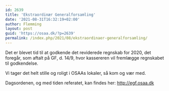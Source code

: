 ```yaml
---
id: 2639
title: 'Ekstraordinær Generalforsamling'
date: '2021-08-31T16:32:19+02:00'
author: Flemming
layout: post
guid: 'https://osaa.dk/?p=2639'
permalink: /index.php/2021/08/ekstraordinaer-generalforsamling/
---
```


Det er blevet tid til at godkende det reviderede regnskab for 2020, det foregår, som aftalt på GF, d. 14/9, hvor kassereren vil fremlægge regnskabet til godkendelse.

  
Vi tager det helt stille og roligt i OSAAs lokaler, så kom og vær med.

Dagsordenen, og med tiden referatet, kan findes her: <http://egf.osaa.dk>